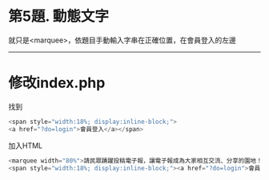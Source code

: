 # 第5題. 動態文字

就只是&lt;marquee&gt;，依題目手動輸入字串在正確位置，在會員登入的左邊

---

# 修改index.php

找到

```php
<span style="width:18%; display:inline-block;">
<a href="?do=login">會員登入</a></span>
```

加入HTML

```php
<marquee width="80%">請民眾踴躍投稿電子報，讓電子報成為大家相互交流、分享的園地！詳見最新文章</marquee>
<span style="width:18%; display:inline-block;"><a href="?do=login">會員登入</a></span>
```



